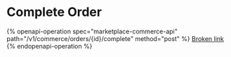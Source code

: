 # Complete Order

{% openapi-operation spec="marketplace-commerce-api" path="/v1/commerce/orders/{id}/complete" method="post" %}
[Broken link](broken-reference)
{% endopenapi-operation %}
